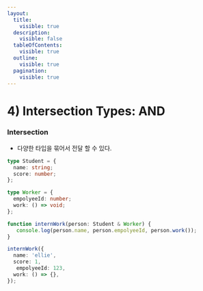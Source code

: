 ```yaml
---
layout:
  title:
    visible: true
  description:
    visible: false
  tableOfContents:
    visible: true
  outline:
    visible: true
  pagination:
    visible: true
---
```


# 4) Intersection Types: AND

### Intersection

* 다양한 타입을 묶어서 전달 할 수 있다.

```typescript
type Student = {
  name: string;
  score: number;
};

type Worker = {
  empolyeeId: number;
  work: () => void;
};

function internWork(person: Student & Worker) {
   console.log(person.name, person.empolyeeId, person.work());
}

internWork({
  name: 'ellie',
  score: 1,
   empolyeeId: 123,
  work: () => {},
});
```
